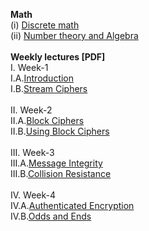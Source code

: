 <b>Math</b> <br>
(i) <a href="http://en.wikibooks.org/wiki/High_School_Mathematics_Extensions/Discrete_Probability">Discrete math</a><br>
(ii) <a href="http://shoup.net/ntb/ntb-v2.pdf">Number theory and Algebra</a><br>
<br>
<b>Weekly lectures [PDF]</b><br>
I. Week-1<br>
I.A.<a href="http://spark-university.s3.amazonaws.com/stanford-crypto/slides/01-intro-v2-annotated.pdf">Introduction</a><br>
I.B.<a href="http://spark-university.s3.amazonaws.com/stanford-crypto/slides/02-stream-v2-annotated.pdf">Stream Ciphers</a><br><br>
II. Week-2<br>
II.A.<a href="http://spark-university.s3.amazonaws.com/stanford-crypto/slides/03-block-v2-annotated.pdf">Block Ciphers</a><br>
II.B.<a href="http://spark-university.s3.amazonaws.com/stanford-crypto/slides/04-using-block-v2-annotated.pdf">Using Block Ciphers</a><br><br>
III. Week-3<br>
III.A.<a href="http://spark-university.s3.amazonaws.com/stanford-crypto/slides/05-integrity-v2-annotated.pdf">Message Integrity</a><br>
III.B.<a href="http://spark-university.s3.amazonaws.com/stanford-crypto/slides/06-collision-resistance-v2-annotated.pdf">Collision Resistance</a><br>
<br>
IV. Week-4 <br>
IV.A.<a href="http://spark-university.s3.amazonaws.com/stanford-crypto/slides/07-authenc-v2-annotated.pdf">Authenticated Encryption</a><br>
IV.B.<a href="http://spark-university.s3.amazonaws.com/stanford-crypto/slides/08-odds-and-ends-v2-annotated.pdf">Odds and Ends</a><br>
<br>
